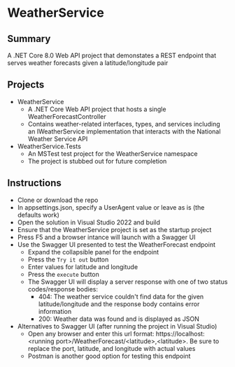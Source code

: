 # WeatherService

## Summary
A .NET Core 8.0 Web API project that demonstates a REST endpoint that serves weather forecasts given a latitude/longitude pair

## Projects
- WeatherService
  - A .NET Core Web API project that hosts a single WeatherForecastController
  - Contains weather-related interfaces, types, and services including an IWeatherService implementation that interacts with the National Weather Service API
- WeatherService.Tests
   - An MSTest test project for the WeatherService namespace
   - The project is stubbed out for future completion

## Instructions
- Clone or download the repo
- In appsettings.json, specify a UserAgent value or leave as is (the defaults work)
- Open the solution in Visual Studio 2022 and build
- Ensure that the WeatherService project is set as the startup project
- Press F5 and a browser intance will launch with a Swagger UI
- Use the Swagger UI presented to test the WeatherForecast endpoint
   - Expand the collapsible panel for the endpoint 
   - Press the `Try it out` button
   - Enter values for latitude and longitude
   - Press the `execute` button
   - The Swagger UI will display a server response with one of two status codes/response bodies:
      - 404: The weather service couldn't find data for the given latitude/longitude and the response body contains error information
      - 200: Weather data was found and is displayed as JSON
- Alternatives to Swagger UI (after running the project in Visual Studio)
   - Open any browser and enter this url format: ht<span>tps://</span>localhost:&lt;running port&gt;/WeatherForecast/&lt;latitude&gt;,&lt;latitude&gt;. Be sure to replace the port, latitude, and longitude with actual values
   - Postman is another good option for testing this endpoint